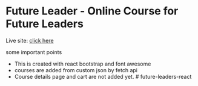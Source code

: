 # Future Leader - Online Course for Future Leaders

Live site: [click here](https://online-course-site-assignment-9.netlify.app/)

some important points
* This is created with react bootstrap and font awesome
* courses are added from custom json by fetch api
* Course details page and cart are not added yet. #   f u t u r e - l e a d e r s - r e a c t  
 
